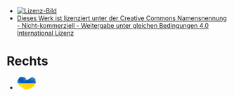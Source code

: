 - [![Lizenz-Bild][IMG]][LICENSE]
- [Dieses Werk ist lizenziert unter der Creative Commons Namensnennung - Nicht-kommerziell - Weitergabe unter gleichen Bedingungen 4.0 International Lizenz][LICENSE]

# Rechts

- <img src="/ukraine-uli.svg" height="30" />

[LICENSE]: http://creativecommons.org/licenses/by-nc-sa/4.0/
[IMG]:     https://i.creativecommons.org/l/by-nc-sa/4.0/80x15.png
